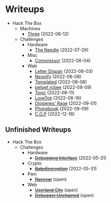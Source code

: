 # Writeups

- Hack The Box
  - Machines
    - [Three](hackthebox/starting-point/three.md) (2022-08-12)
  - Challenges
    - Hardware
      - [The Needle](hackthebox/challenges/the-needle.md) (2022-07-29)
    - Misc
      - [Compressor](hackthebox/challenges/compressor.md) (2022-08-04)
    - Web
      - [Letter Dispair](hackthebox/challenges/letter-dispair.md) (2022-08-03)
      - [Neonify](hackthebox/challenges/neonify.md) (2022-08-08)
      - [Templated](hackthebox/challenges/templated.md) (2022-08-08)
      - [petpet rcbee](hackthebox/challenges/petpet-rcbee.md) (2022-08-09)
      - [Toxic](hackthebox/challenges/toxic.md) (2022-08-11)
      - [LoveTok](hackthebox/challenges/lovetok.md) (2022-08-16)
      - [Diogenes' Rage](hackthebox/challenges/diogenes-rage.md) (2022-09-01)
      - [Phonebook](hackthebox/challenges/phonebook.md) (2022-09-09)
      - [C.O.P](hackthebox/challenges/cop.md) (2022-12-16)

## Unfinished Writeups

- Hack The Box
  - Challenges
    - Hardware
      - [~~Debugging Interface~~](hackthebox/challenges/debugging-interface.md) (2022-05-31)
    - Crypto
      - [~~BabyEncryption~~](hackthebox/challenges/babyencryption.md) (2022-05-31)
    - Pwn
      - [~~Racecar~~](hackthebox/challenges/racecar.md) (open)
    - Web
      - [~~Userland City~~](hackthebox/challenges/userland-city.md) (open)
      - [~~Debugger Unchained~~](hackthebox/challenges/debugger-unchained.md) (open)
